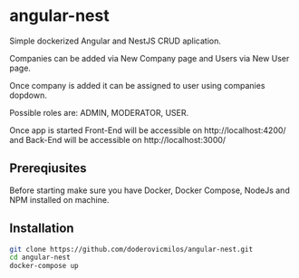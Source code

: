 # angular-nest

Simple dockerized Angular and NestJS CRUD aplication.

Companies can be added via New Company page and Users via New User page.

Once company is added it can be assigned to user using companies dopdown.

Possible roles are: ADMIN, MODERATOR, USER.

Once app is started Front-End will be accessible on http://localhost:4200/ and Back-End will be accessible on http://localhost:3000/

## Prereqiusites

Before starting make sure you have Docker, Docker Compose, NodeJs and NPM installed on machine.

## Installation

```bash
git clone https://github.com/doderovicmilos/angular-nest.git
cd angular-nest
docker-compose up

```
